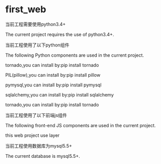 # first_web

当前工程需要使用python3.4+

The current project requires the use of python3.4+.

当前工程使用了以下python组件

The following Python components are used in the current project.

tornado,you can install by:pip install tornado

PIL(pillow),you can install by:pip install pillow

pymysql,you can install by:pip install pymysql

sqlalchemy,you can install by:pip install sqlalchemy

tornado,you can install by:pip install tornado

当前工程使用了以下前端js组件

The following front-end JS components are used in the current project.

this web project use layer

当前工程使用数据库为mysql5.5+

The current database is mysql5.5+.

